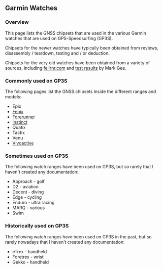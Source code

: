 ## Garmin Watches

### Overview

This page lists the GNSS chipsets that are used in the various Garmin watches that are used on GPS-Speedsurfing (GP3S).

Chipsets for the newer watches have typically been obtained from reviews, disassembly / teardown, testing and / or deduction.

Chipsets for the very old watches have been obtained from a variety of sources, including [fellrnr.com](https://fellrnr.com/wiki/GPS_Accuracy-summary) and [test results](https://www.dropbox.com/sh/psdyxm93y2m12j3/AABNlbBRsF2E3edvzqnnMPC4a?dl=0&preview=Test+Results+-+All+Watches.xlsx) by Mark Gee.



### Commonly used on GP3S

The following pages list the GNSS chipsets inside the different ranges and models:

- Epix
- [Fenix](fenix.md)
- [Forerunner](forerunner.md)
- [Instinct](instinct.md)
- Quatix
- Tactix
- Venu
- [Vivoactive](vivoactive.md)



### Sometimes used on GP3S

The following watch ranges have been used on GP3S, but so rarely that I haven't created any documentation:

- Approach - golf
- D2 - aviation
- Decent - diving
- Edge - cycling
- Enduro - ultra racing
- MARQ - various
- Swim



### Historically used on GP3S

The following watch ranges have been used on GP3S in the past, but so rarely nowadays that I haven't created any documentation:

- eTrex - handheld
- Foretrex - wrist
- Gekko - handheld
